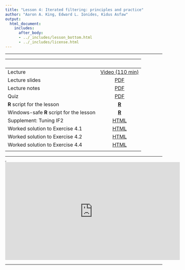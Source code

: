 ```yaml
---
title: "Lesson 4: Iterated filtering: principles and practice"
author: "Aaron A. King, Edward L. Ionides, Kidus Asfaw"
output:
  html_document:
    includes:
      after_body:
      - ../_includes/lesson_bottom.html
      - ../_includes/license.html
---
```


----------------------

| &nbsp;                                   | &nbsp;                                                                                      |
|:-----------------------------------------|:-------------------------------------------------------------------------------------------:|
| Lecture                                  | [Video (110 min)](https://www.youtube.com/playlist?list=PLluGwj6FGt2S9cNE-rD3CZJY6X_KydOMi) |
| Lecture slides                           | [PDF](slides.pdf)                                                                           |
| Lecture notes                            | [PDF](notes.pdf)                                                                            |
| Quiz                                     | [PDF](quiz.pdf)                                                                             |
| **R** script for the lesson              | [**R**](main.R)                                                                             |
| Windows-safe **R** script for the lesson | [**R**](main_win.R)                                                                         |
| Supplement: Tuning IF2                   | [HTML](if2_settings.html)                                                                   |
| Worked solution to Exercise 4.1          | [HTML](Q_fit_seir.html)                                                                     |
| Worked solution to Exercise 4.2          | [HTML](Q_fitall.html)                                                                       |
| Worked solution to Exercise 4.4          | [HTML](Q_check_code.html)                                                                   |
|                                          |                                                                                             |

----------------------

<iframe width="0" height="0"></iframe>

<iframe data-external=1 width="560" height="315" src="https://www.youtube-nocookie.com/embed/videoseries?list=PLluGwj6FGt2S9cNE-rD3CZJY6X_KydOMi" frameborder="0" allow="accelerometer; autoplay; encrypted-media; gyroscope; picture-in-picture" allowfullscreen></iframe>

----------------------
